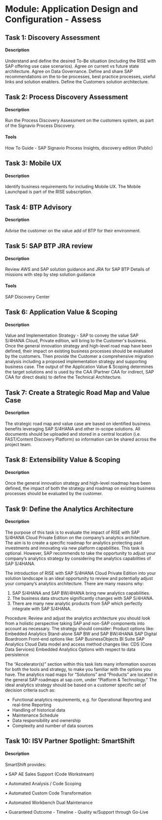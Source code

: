 
# Module: Application Design and Configuration - Assess
## Task 1: Discovery Assessment
#### Description
Understand and define the desired To-Be situation (including the RISE with SAP offering use case scenarios). Agree on current vs future state architecture. Agree on Data Governance. Define and share SAP recommendations on the to-be processes, best practice processes, useful links and solution enablers. Define the Customers solution architecture.

## Task 2: Process Discovery Assessment
#### Description
Run the Process Discovery Assessment on the customers system, as part of the Signavio Process Discovery.
#### Tools
How To Guide - SAP Signavio Process Insights, discovery edition (Public)
## Task 3: Mobile UX
#### Description
Identify business requirements for including Mobile UX. The Mobile Launchpad is part of the RISE subscription.

## Task 4: BTP Advisory
#### Description
Advise the customer on the value add of BTP for their environment.

## Task 5: SAP BTP JRA review
#### Description
Review AWS and SAP solution guidance and JRA for SAP BTP 
Details of missions with step by step solution guidance

#### Tools
SAP Discovery Center
## Task 6: Application Value & Scoping
#### Description
Value and Implementation Strategy - SAP to convey the value SAP S/4HANA Cloud, Private edition, will bring to the Customer's business. Once the general innovation strategy and high-level road map have been defined, their impact on existing business processes should be evaluated by the customers. Then provide the Customer a comprehensive migration analysis including a proposed implementation strategy and supporting business case. The output of the Application Value & Scoping determines the target solutions and is used by the CAA (Partner CAA for indirect, SAP CAA for direct deals) to define the Technical Architecture.

## Task 7: Create a Strategic Road Map and Value Case
#### Description
The strategic road map and value case are based on identified business benefits leveraging SAP S/4HANA and other in-scope solutions. All documents should be uploaded and stored in a central location (i.e. FAST/Content Discovery Platform) so information can be shared across the project team.

## Task 8: Extensibility Value & Scoping
#### Description
Once the general innovation strategy and high-level roadmap have been defined, the impact of both the strategy and roadmap on existing business processes should be evaluated by the customer.

## Task 9: Define the Analytics Architecture
#### Description
The purpose of this task is to evaluate the impact of RISE with SAP S/4HANA Cloud Private Edition on the company’s analytics architecture. The aim is to create a specific roadmap for analytics protecting past investments and innovating via new platform capabilities. This task is optional. However, SAP recommends to take the opportunity to adjust your company’s analytics strategy by considering the analytics capabilities of SAP S/4HANA.

The introduction of RISE with SAP S/4HANA Cloud Private Edition into your solution landscape is an ideal opportunity to review and potentially adjust your company’s analytics architecture. There are many reasons why:
1. SAP S/4HANA and SAP BW/4HANA bring new analytics capabilities.
2. The business data structure significantly changes with SAP S/4HANA.
3. There are many new analytic products from SAP which perfectly integrate with SAP S/4HANA.

Procedure:
Review and adjust the analytics architecture you should look from a holistic perspective taking SAP and non-SAP components into account as necessary. The strategy should consider:
Product options like:
Embedded Analytics
Stand-alone SAP BW and SAP BW/4HANA
SAP Digital Boardroom
Front-end options like:
SAP BusinessObjects BI Suite
SAP Analytics Cloud
Data model and access method changes like:
CDS (Core Data Services)
Embedded Analytics
Options with respect to data persistence

The “Accelerator(s)” section within this task lists many information sources for both the tools and strategy, to make you familiar with the options you have. The analytics road maps for “Solutions” and “Products” are located in the general SAP roadmaps at sap.com, under “Platform & Technology.”
The ideal analytics strategy should be based on a customer specific set of decision criteria such as:

* Functional analytics requirements, e.g. for Operational Reporting and real-time Reporting
* Handling of historical data
* Maintenance Schedule
* Data responsibility and ownership
* Complexity and number of data sources
## Task 10: ISV Partner Spotlight: SmartShift
#### Description
SmartShift provides:

• SAP AE Sales Support (Code Workstream)

• Automated Analysis / Code Scoping

• Automated Custom Code Transformation

• Automated Workbench Dual Maintenance

• Guaranteed Outcome - Timeline - Quality w/Support through Go-Live
